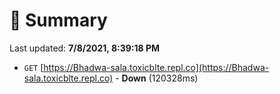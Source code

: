 # 📖 Summary
Last updated: **7/8/2021, 8:39:18 PM**

- `GET` [https://Bhadwa-sala.toxicblte.repl.co](https://Bhadwa-sala.toxicblte.repl.co) - **Down** (120328ms)
